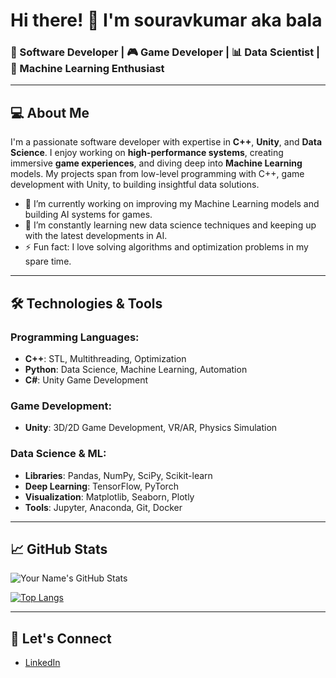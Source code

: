 
# Hi there! 👋 I'm souravkumar aka bala

### 🚀 Software Developer | 🎮 Game Developer | 📊 Data Scientist | 🤖 Machine Learning Enthusiast

---

## 💻 About Me

I'm a passionate software developer with expertise in **C++**, **Unity**, and **Data Science**. I enjoy working on **high-performance systems**, creating immersive **game experiences**, and diving deep into **Machine Learning** models. My projects span from low-level programming with C++, game development with Unity, to building insightful data solutions.

- 🔭 I’m currently working on improving my Machine Learning models and building AI systems for games.
- 🌱 I’m constantly learning new data science techniques and keeping up with the latest developments in AI.
- ⚡ Fun fact: I love solving algorithms and optimization problems in my spare time.

---

## 🛠️ Technologies & Tools

### Programming Languages:
- **C++**: STL, Multithreading, Optimization
- **Python**: Data Science, Machine Learning, Automation
- **C#**: Unity Game Development

### Game Development:
- **Unity**: 3D/2D Game Development, VR/AR, Physics Simulation

### Data Science & ML:
- **Libraries**: Pandas, NumPy, SciPy, Scikit-learn
- **Deep Learning**: TensorFlow, PyTorch
- **Visualization**: Matplotlib, Seaborn, Plotly
- **Tools**: Jupyter, Anaconda, Git, Docker

---

## 📈 GitHub Stats

![Your Name's GitHub Stats](https://github-readme-stats.vercel.app/api?username=souravkumar-cloud&show_icons=true&theme=radical)

[![Top Langs](https://github-readme-stats.vercel.app/api/top-langs/?username=souravkumar-cloud&layout=compact&theme=radical)](https://github.com/anuraghazra/github-readme-stats)

---

## 🔗 Let's Connect

- [LinkedIn](https://www.linkedin.com/in/sourav-kumar-5084aa307/)
